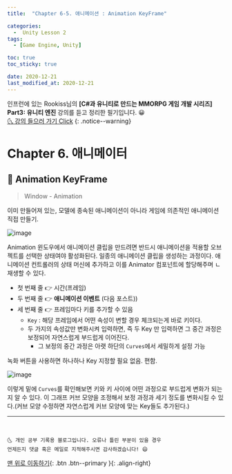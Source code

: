 ```yaml
---
title:  "Chapter 6-5. 애니메이션 : Animation KeyFrame" 

categories:
  -  Unity Lesson 2
tags:
  - [Game Engine, Unity]

toc: true
toc_sticky: true

date: 2020-12-21
last_modified_at: 2020-12-21
---
```


인프런에 있는 Rookiss님의 **[C#과 유니티로 만드는 MMORPG 게임 개발 시리즈] Part3: 유니티 엔진** 강의를 듣고 정리한 필기입니다. 😀  
[🌜 강의 들으러 가기 Click](https://www.inflearn.com/course/MMORPG-유니티)
{: .notice--warning}

# Chapter 6. 애니메이터

## 🚀 Animation KeyFrame

> Window - Animation

이미 만들어져 있는, 모델에 종속된 애니메이션이 아니라 게임에 의존적인 애니메이션 직접 만들기. 

![image](https://user-images.githubusercontent.com/42318591/102752767-6e11de00-43ad-11eb-9f0d-7bcdb1889b54.png)

Animation 윈도우에서 애니메이션 클립을 만드려면 반드시 애니메이션을 적용할 오브젝트를 선택한 상태여야 활성화된다. 일종의 애니메이션 클립을 생성하는 과정이다. 애니메이션 컨트롤러의 상태 머신에 추가하고 이를 Animator 컴포넌트에 할당해주며 ㄴ재생할 수 있다. 

- 첫 번째 줄 👉 시간(프레임)
- 두 번째 줄 👉 **애니메이션 이벤트** (다음 포스트))
- 세 번째 줄 👉 프레임마다 키를 추가할 수 있음
  - `Key` : 해당 프레임에서 어떤 속성이 변할 경우 체크되는게 바로 키이다.
  - 두 가지의 속성값만 변화시켜 입력하면, 즉 두 Key 만 입력하면 그 중간 과정은 보정되어 자연스럽게 부드럽게 이어진다.
    - 그 보정의 중간 과정은 아랫 하단의 `Curves`에서 세밀하게 설정 가능

녹화 버튼을 사용하면 하나하나 Key 지정할 필요 없음. 편함.

![image](https://user-images.githubusercontent.com/42318591/102752313-b7156280-43ac-11eb-9764-86ca93f883df.png)

이렇게 밑에 `Curves`를 확인해보면 키와 키 사이에 어떤 과정으로 부드럽게 변화가 되는지 알 수 있다. 이 그래프 커브 모양을 조정해서 보정 과정과 세기 정도를 변화시킬 수 있다.(커브 모양 수정하면 자연스럽게 커브 모양에 맞는 Key들도 추가된다.)


***
<br>

    🌜 개인 공부 기록용 블로그입니다. 오류나 틀린 부분이 있을 경우 
    언제든지 댓글 혹은 메일로 지적해주시면 감사하겠습니다! 😄

[맨 위로 이동하기](#){: .btn .btn--primary }{: .align-right}